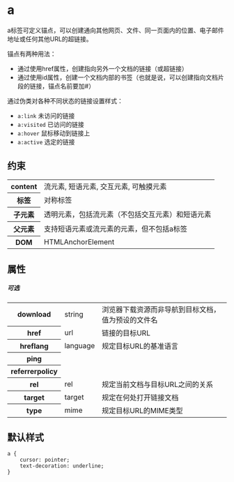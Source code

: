 # a

a标签可定义锚点，可以创建通向其他网页、文件、同一页面内的位置、电子邮件地址或任何其他URL的超链接。

锚点有两种用法：  
  - 通过使用href属性，创建指向另外一个文档的链接（或超链接）
  - 通过使用id属性，创建一个文档内部的书签（也就是说，可以创建指向文档片段的链接，锚点名前要加#）

通过伪类对各种不同状态的链接设置样式：
  - `a:link` 未访问的链接
  - `a:visited` 已访问的链接
  - `a:hover` 鼠标移动到链接上
  - `a:active` 选定的链接

## 约束

<table>
<tr>
    <th>content</th>
    <td>流元素, 短语元素, 交互元素, 可触摸元素</td>
</tr>
<tr>
    <th>标签</th>
    <td>对称标签</td>
</tr>
<tr>
    <th>子元素</th>
    <td>透明元素，包括流元素（不包括交互元素）和短语元素</td>
</tr>
<tr>
    <th>父元素</th>
    <td>支持短语元素或流元素的元素，但不包括a标签</td>
</tr>
<tr>
    <th>DOM</th>
    <td>HTMLAnchorElement</td>
</tr>
</table>

## 属性

##### 可选

<table>
<tr>
	<th>download</th>
	<td>string</td>
	<td>浏览器下载资源而非导航到目标文档，值为预设的文件名</td>
</tr>
<tr>
	<th>href</th>
	<td>url</td>
	<td>链接的目标URL</td>
</tr>
<tr>
	<th>hreflang</th>
	<td>language</td>
	<td>规定目标URL的基准语言</td>
</tr>
<tr>
	<th>ping</th>
	<td></td>
	<td></td>
</tr>
<tr>
	<th>referrerpolicy</th>
	<td></td>
	<td></td>
</tr>
<tr>
	<th>rel</th>
	<td>rel</td>
	<td>规定当前文档与目标URL之间的关系</td>
</tr>
<tr>
	<th>target</th>
	<td>target</td>
	<td>规定在何处打开链接文档</td>
</tr>
<tr>
	<th>type</th>
	<td>mime</td>
	<td>规定目标URL的MIME类型</td>
</tr>
</table>

## 默认样式

```
a {
    cursor: pointer;
    text-decoration: underline;
}
```
